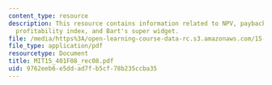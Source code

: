 ```yaml
---
content_type: resource
description: This resource contains information related to NPV, payback period, IRR,
  profitability index, and Bart's super widget.
file: /media/https%3A/open-learning-course-data-rc.s3.amazonaws.com/15-401-finance-theory-i-fall-2008/9762eeb6e5ddad7fb5cf78b235ccba35_MIT15_401F08_rec08.pdf
file_type: application/pdf
resourcetype: Document
title: MIT15_401F08_rec08.pdf
uid: 9762eeb6-e5dd-ad7f-b5cf-78b235ccba35
---
```

